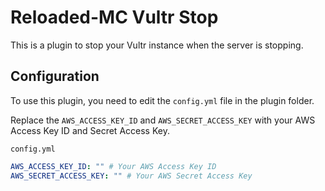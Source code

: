 # Reloaded-MC Vultr Stop

This is a plugin to stop your Vultr instance when the server is stopping.

## Configuration

To use this plugin, you need to edit the `config.yml` file in the plugin folder.

Replace the `AWS_ACCESS_KEY_ID` and `AWS_SECRET_ACCESS_KEY` with your AWS Access Key ID and Secret Access Key.

`config.yml`
```yaml
AWS_ACCESS_KEY_ID: "" # Your AWS Access Key ID
AWS_SECRET_ACCESS_KEY: "" # Your AWS Secret Access Key
```
